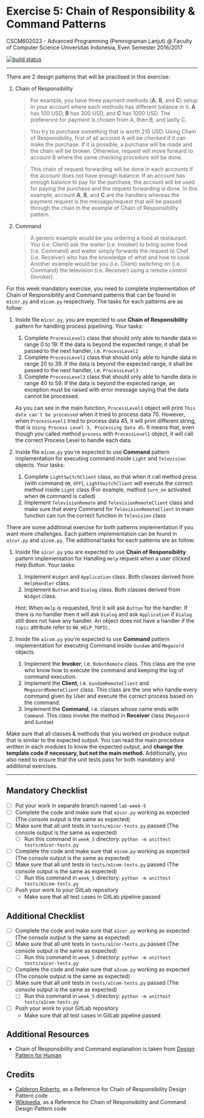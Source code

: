 # Exercise 5: Chain of Responsibility & Command Patterns

CSCM602023 - Advanced Programming (Pemrograman Lanjut) @ Faculty of
Computer Science Universitas Indonesia, Even Semester 2016/2017

[![build status](https://gitlab.com/CSUI-AdvProg-2017/lab-exercises/badges/week-5/build.svg)](https://gitlab.com/CSUI-AdvProg-2017/lab-exercises/commits/week-5)

* * *

There are 2 design patterns that will be practised in this exercise:

1. Chain of Responsibility 

    > For example, you have three payment methods (**A**, **B**, and
    > **C**) setup in your account where each methods has different
    > balance in it. **A** has 100 USD, **B** has 300 USD, and **C**
    > has 1000 USD. The preference for payment is chosen from A,
    > then B, and lastly C.

    > You try to purchase something that is worth 210 USD. Using Chain
    > of Responsibility, first of all account A will be checked if it
    > can make the purchase. If it is possible, a purchase will be made
    > and the chain will be broken. Otherwise, request will move forward
    > to account B where the same checking procedure will be done.

    > This chain of request forwarding will be done in each accounts if
    > the account does not have enough balance. If an account has enough
    > balance to pay for the purchase, the account will be used for paying
    > the purchase and the request forwarding is done. In this example,
    > account **A**, **B**, and **C** are the handlers whereas the payment
    > request is the message/request that will be passed through the chain
    > in the example of Chain of Responsibility pattern.
	
2. Command

    > A generic example would be you ordering a food at restaurant. You
    > (i.e. Client) ask the waiter (i.e. Invoker) to bring some food
    > (i.e. Command) and waiter simply forwards the request to Chef
    > (i.e. Receiver) who has the knowledge of what and how to cook.
    > Another example would be you (i.e. Client) switching on (i.e. Command)
    > the television (i.e. Receiver) using a remote control (Invoker).

For this week mandatory exercise, you need to complete implementation of
Chain of Responsibility and Command patterns that can be found in `m1cor.py`
and `m1com.py` respectively. The tasks for each patterns are as follow:

1. Inside file `m1cor.py`, you are expected to use **Chain of Responsibility**
pattern for handling process pipelining. Your tasks:
    1. Complete `ProcessLevel1` class that should only able to handle
    data in range 0 to 19. If the data is beyond the expected range,
    it shall be passed to the next handler, i.e. `ProcessLevel2`
    2. Complete `ProcessLevel2` class that should only able to handle
    data in range 20 to 39. If the data is beyond the expected range,
    it shall be passed to the next handler, i.e. `ProcessLevel3`
    3. Complete `ProcessLevel3` class that should only able to handle
    data in range 40 to 59. If the data is beyond the expected range,
    an exception must be raised with error message saying that the
    data cannot be processed.

    As you can see in the main function, `ProcessLevel1` object will print
    `This data can't be processed` when it tried to process data 70. However,
    when `ProcessLevel1` tried to process data 45, it will print different
    string, that is `Using Process Level 3, Processing Data 45`. It means that,
    even though you called method `process` with `ProcessLevel1` object, it will
    call the correct Process Level to handle each data.
2. Inside file `m1com.py` you're expected to use **Command** pattern implementation
for executing command inside `Light` and `Television` objects. Your tasks:
    1. Complete `LightSwitchClient` class, so that when it call method
    press (with command `ON`, `OFF`), `LightSwitchClient` will execute
    the correct method inside `Light` class (For example, method
    `turn_on` activated when `ON` command is called)
    2. Implement `TelevisionRemote` and `TelevisionRemoteClient` class
    and make sure that every Command for `TelevisionRemoteClient` in
    main function can run the correct function in `Television` class

There are some additional exercise for both patterns implementation if
you want more challenges. Each pattern implementation can be found in
`a1cor.py` and `a1com.py`. The additional tasks for each patterns are
as follow:

1. Inside file `a1cor.py` you are expected to use **Chain of Responsibility**
pattern implementation for Handling `Help` request when a user clicked Help
Button. Your tasks:
    1. Implement `Widget` and `Application` class. Both classes derived
    from `HelpHandler` class. 
    2. Implement `Button` and `Dialog` class. Both classes derived from
    `Widget` class.

    Hint: When `Help` is requested, first it will ask `Button` for the
    handler. If there is no handler then it will ask `Dialog` and ask
    `Application` if `Dialog` still does not have any handler. An object
    does not have a handler if the `topic` attribute refer to `NO_HELP_TOPIC`.
2. Inside file `a1com.py` you're expected to use **Command** pattern
implementation for executing Command inside `Gundam` and `Megazord` objects
    1. Implement the **Invoker**, i.e. `RobotRemote` class. This class
    are the one who know how to execute the command and keeping the
    log of command execution.
    2. Implement the **Client**, i.e. `GundamRemoteClient` and
    `MegazordRemoteClient` class. This class are the one who handle
    every command given by User and execute the correct process based on
    the command.
    3. Implement the **Command**, i.e. classes whose name ends with
    `Command`. This class invoke the method in **Receiver** class
    (`Megazord` and `Gundam`)

Make sure that all classes & methods that you worked on produce output that
is similar to the expected output. You can read the main procedure written
in each modules to know the expected output, and **change the template code if necessary, but not the main method**. Additionally, you also need to
ensure that the unit tests pass for both mandatory and additional exercises.

* * *

## Mandatory Checklist

- [ ] Put your work in separate branch named `lab-week-5`
- [ ] Complete the code and make sure that `m1cor.py` working as expected (The console output is the same as expected)
- [ ] Make sure that all unit tests in `tests/m1cor-tests.py` passed (The console output is the same as expected)
    - [ ] Run this command in `week_5` directory: `python -m unittest tests/m1cor-tests.py`
- [ ] Complete the code and make sure that `m1com.py` working as expected (The console output is the same as expected)
- [ ] Make sure that all unit tests in `tests/m1com-tests.py` passed (The console output is the same as expected)
    - [ ] Run this command in `week_5` directory: `python -m unittest tests/m1com-tests.py`
- [ ] Push your work to your GitLab repository
    - Make sure that all test cases in GitLab pipeline passed

## Additional Checklist

- [ ] Complete the code and make sure that `a1cor.py` working as expected (The console output is the same as expected)
- [ ] Make sure that all unit tests in `tests/a1cor-tests.py` passed (The console output is the same as expected)
    - [ ] Run this command in `week_5` directory: `python -m unittest tests/a1cor-tests.py`
- [ ] Complete the code and make sure that `a1com.py` working as expected (The console output is the same as expected)
- [ ] Make sure that all unit tests in `tests/a1com-tests.py` passed (The console output is the same as expected)
    - [ ] Run this command in `week_5` directory: `python -m unittest tests/a1com-tests.py`
- [ ] Push your work to your GitLab repository
    - Make sure that all test cases in GitLab pipeline passed

## Additional Resources

- Chain of Responsibility and Command explanation is taken from
[Design Pattern for Human](https://github.com/kamranahmedse/design-patterns-for-humans)

## Credits

- [Calderon Roberto](http://calderonroberto.com/), as a Reference for Chain of Responsibility Design Pattern code
- [Wikipedia](https://en.wikipedia.org/), as a Reference for Chain of Responsibility and Command Design Pattern code
